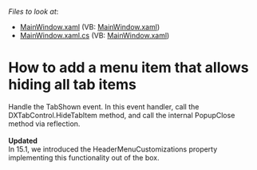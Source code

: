 <!-- default file list -->
*Files to look at*:

* [MainWindow.xaml](./CS/TabControlCustomHeaderMenu/MainWindow.xaml) (VB: [MainWindow.xaml](./VB/TabControlCustomHeaderMenu/MainWindow.xaml))
* [MainWindow.xaml.cs](./CS/TabControlCustomHeaderMenu/MainWindow.xaml.cs) (VB: [MainWindow.xaml](./VB/TabControlCustomHeaderMenu/MainWindow.xaml))
<!-- default file list end -->
# How to add a menu item that allows hiding all tab items


<p>Handle the TabShown event. In this event handler, call the DXTabControl.HideTabItem method, and call the internal PopupClose method via reflection.<br /><br /><strong>Updated</strong><br />In 15.1, we introduced the HeaderMenuCustomizations property implementing this functionality out of the box.</p>

<br/>


